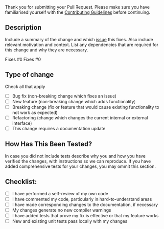 Thank you for submitting your Pull Request. Please make sure you have
familiarised yourself with the [Contributing Guidelines](https://github.com/kittunf/Fuel/CONTRIBUTING.md)
before continuing.

## Description

Include a summary of the change and which [issue](https://github.com/kittunf/Fuel/issues)
this fixes. Also include relevant motivation and context. List any dependencies
that are required for this change and why they are necessary.

Fixes #0
Fixes #0

## Type of change

Check all that apply

- [ ] Bug fix (non-breaking change which fixes an issue)
- [ ] New feature (non-breaking change which adds functionality)
- [ ] Breaking change (fix or feature that would cause existing functionality to not work as expected)
- [ ] Refactoring (change which changes the current internal or external interface)
- [ ] This change requires a documentation update

## How Has This Been Tested?

In case you did not include tests describe why you and how you have verified the
changes, with instructions so we can reproduce. If you have added comprehensive
tests for your changes, you may ommit this section.

## Checklist:

- [ ] I have performed a self-review of my own code
- [ ] I have commented my code, particularly in hard-to-understand areas
- [ ] I have made corresponding changes to the documentation, if necessary
- [ ] My changes generate no new compiler warnings
- [ ] I have added tests that prove my fix is effective or that my feature works
- [ ] New and existing unit tests pass locally with my changes
